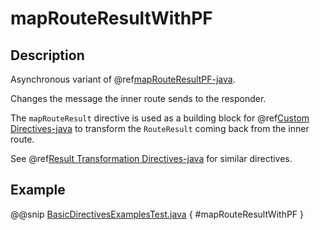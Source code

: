 <a id="maprouteresultwithpf-java"></a>
# mapRouteResultWithPF

## Description

Asynchronous variant of @ref[mapRouteResultPF-java](mapRouteResultPF.md#maprouteresultpf-java).

Changes the message the inner route sends to the responder.

The `mapRouteResult` directive is used as a building block for @ref[Custom Directives-java](../custom-directives.md#custom-directives-java) to transform the
`RouteResult` coming back from the inner route.

See @ref[Result Transformation Directives-java](index.md#result-transformation-directives-java) for similar directives.

## Example

@@snip [BasicDirectivesExamplesTest.java](../../../../../../../test/java/docs/http/javadsl/server/directives/BasicDirectivesExamplesTest.java) { #mapRouteResultWithPF }
